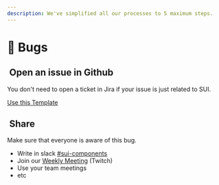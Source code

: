 ```yaml
---
description: We've simplified all our processes to 5 maximum steps.
---
```


# 🐞 Bugs

## <img src="https://raw.githubusercontent.com/turolopezsanabria/design-systems-playbook/master/ASSETS/Badge-Counter-1.png" alt="" data-size="line"> Open an issue in Github

You don't need to open a ticket in Jira if your issue is just related to SUI.

[Use this Template](https://github.com/SUI-Components/sui-components/issues/new?template=report-a-bug---issue.md)


## <img src="https://raw.githubusercontent.com/turolopezsanabria/design-systems-playbook/master/ASSETS/Badge-Counter-2.png" alt="" data-size="line"> Share

Make sure that everyone is aware of this bug.

* Write in slack [#sui-components](https://adevinta.slack.com/archives/C018Q6WBJ85)
* Join our [Weekly Meeting](Weekly-streamings.md) (Twitch)
* Use your team meetings
* etc
